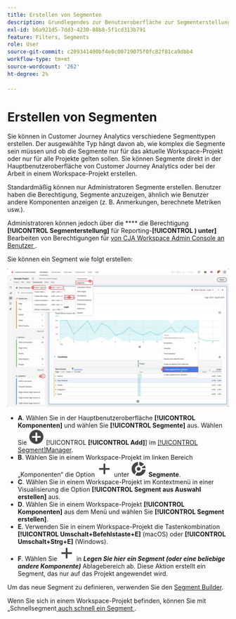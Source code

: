 ```yaml
---
title: Erstellen von Segmenten
description: Grundlegendes zur Benutzeroberfläche zur Segmenterstellung.
exl-id: b6a921d5-7dd3-4230-88b8-5f1cd313b791
feature: Filters, Segments
role: User
source-git-commit: c209341400bf4e0c00719075f0fc82f81ca9dbb4
workflow-type: tm+mt
source-wordcount: '262'
ht-degree: 2%

---
```


# Erstellen von Segmenten

Sie können in Customer Journey Analytics verschiedene Segmenttypen erstellen.  Der ausgewählte Typ hängt davon ab, wie komplex die Segmente sein müssen und ob die Segmente nur für das aktuelle Workspace-Projekt oder nur für alle Projekte gelten sollen. Sie können Segmente direkt in der Hauptbenutzeroberfläche von Customer Journey Analytics oder bei der Arbeit in einem Workspace-Projekt erstellen.

Standardmäßig können nur Administratoren Segmente erstellen. Benutzer haben die Berechtigung, Segmente anzuzeigen, ähnlich wie Benutzer andere Komponenten anzeigen (z. B. Anmerkungen, berechnete Metriken usw.).

Administratoren können jedoch über die **** die Berechtigung **[!UICONTROL Segmenterstellung]** für Reporting-**[!UICONTROL ) unter]** Bearbeiten von Berechtigungen für [ von CJA Workspace Admin Console an Benutzer ](/help/technotes/access-control.md#user-level-access).

Sie können ein Segment wie folgt erstellen:

![Möglichkeiten zum Erstellen eines Segments](assets/create-filter.png)

* **A**. Wählen Sie in der Hauptbenutzeroberfläche **[!UICONTROL Komponenten]** und wählen Sie **[!UICONTROL Segmente]** aus. Wählen Sie ![AddCircle](/help/assets/icons/AddCircle.svg) [!UICONTROL **[!UICONTROL Add]**] im [[!UICONTROL Segment]Manager](/help/components/segments/seg-manage.md).
* **B**. Wählen Sie in einem Workspace-Projekt im linken Bereich „Komponenten“ die Option ![Hinzufügen](/help/assets/icons/Add.svg) unter ![Segment](/help/assets/icons/Segmentation.svg) **Segmente**.
* **C**. Wählen Sie in einem Workspace-Projekt im Kontextmenü in einer Visualisierung die Option **[!UICONTROL Segment aus Auswahl erstellen]** aus.
* **D**. Wählen Sie in einem Workspace-Projekt **[!UICONTROL Komponenten]** aus dem Menü und wählen Sie **[!UICONTROL Segment erstellen]**.
* **E**. Verwenden Sie in einem Workspace-Projekt die Tastenkombination **[!UICONTROL Umschalt+Befehlstaste+E]** (macOS) oder **[!UICONTROL Umschalt+Strg+E]** (Windows).
* **F**. Wählen Sie ![Hinzufügen](/help/assets/icons/Add.svg) in ***Legen Sie hier ein Segment (oder eine beliebige andere Komponente)*** Ablagebereich ab. Diese Aktion erstellt ein Segment, das nur auf das Projekt angewendet wird.

Um das neue Segment zu definieren, verwenden Sie den [Segment Builder](/help/components/segments/seg-builder.md).

Wenn Sie sich in einem Workspace-Projekt befinden, können Sie mit „Schnellsegment[ auch schnell ein Segment ](/help/components/segments/seg-quick.md).
